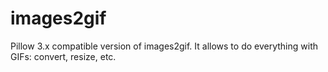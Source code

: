 # images2gif
Pillow 3.x compatible version of images2gif.
It allows to do everything with GIFs: convert, resize, etc.

